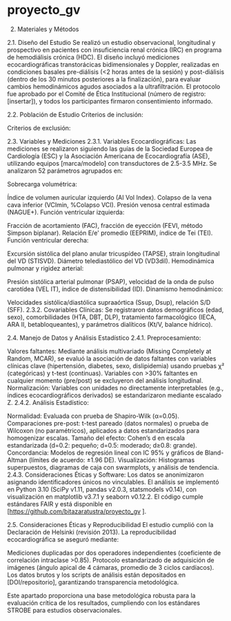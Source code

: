 # proyecto_gv


2. Materiales y Métodos

2.1. Diseño del Estudio
Se realizó un estudio observacional, longitudinal y prospectivo en pacientes con insuficiencia renal crónica (IRC) en programa de hemodiálisis crónica (HDC). El diseño incluyó mediciones ecocardiográficas transtorácicas bidimensionales y Doppler, realizadas en condiciones basales pre-diálisis (<2 horas antes de la sesión) y post-diálisis (dentro de los 30 minutos posteriores a la finalización), para evaluar cambios hemodinámicos agudos asociados a la ultrafiltración. El protocolo fue aprobado por el Comité de Ética Institucional (número de registro: [insertar]), y todos los participantes firmaron consentimiento informado.

2.2. Población de Estudio
Criterios de inclusión:

Criterios de exclusión:

2.3. Variables y Mediciones
2.3.1. Variables Ecocardiográficas:
Las mediciones se realizaron siguiendo las guías de la Sociedad Europea de Cardiología (ESC) y la Asociación Americana de Ecocardiografía (ASE), utilizando equipos [marca/modelo] con transductores de 2.5-3.5 MHz. Se analizaron 52 parámetros agrupados en:

Sobrecarga volumétrica:

Índice de volumen auricular izquierdo (AI Vol Index).
Colapso de la vena cava inferior (VCImin, %Colapso VCI).
Presión venosa central estimada (NAGUE+).
Función ventricular izquierda:

Fracción de acortamiento (FAC), fracción de eyección (FEVI, método Simpson biplanar).
Relación E/e' promedio (EEPRIM), índice de Tei (TEI).
Función ventricular derecha:

Excursión sistólica del plano anular tricuspídeo (TAPSE), strain longitudinal del VD (STISVD).
Diámetro telediastólico del VD (VD3dil).
Hemodinámica pulmonar y rigidez arterial:

Presión sistólica arterial pulmonar (PSAP), velocidad de la onda de pulso carotídea (VEL IT), índice de distensibilidad (ID).
Dinamismo hemodinámico:

Velocidades sistólica/diastólica supraaórtica (Ssup, Dsup), relación S/D (SFF).
2.3.2. Covariables Clínicas:
Se registraron datos demográficos (edad, sexo), comorbilidades (HTA, DBT, DLP), tratamiento farmacológico (IECA, ARA II, betabloqueantes), y parámetros dialíticos (Kt/V, balance hídrico).

2.4. Manejo de Datos y Análisis Estadístico
2.4.1. Preprocesamiento:

Valores faltantes: Mediante análisis multivariado (Missing Completely at Random, MCAR), se evaluó la asociación de datos faltantes con variables clínicas clave (hipertensión, diabetes, sexo, dislipidemia) usando pruebas χ² (categóricas) y t-test (continuas). Variables con >30% faltantes en cualquier momento (pre/post) se excluyeron del análisis longitudinal.
Normalización: Variables con unidades no directamente interpretables (e.g., índices ecocardiográficos derivados) se estandarizaron mediante escalado Z.
2.4.2. Análisis Estadístico:

Normalidad: Evaluada con prueba de Shapiro-Wilk (α=0.05).
Comparaciones pre-post: t-test pareado (datos normales) o prueba de Wilcoxon (no paramétricos), aplicados a datos estandarizados para homogenizar escalas.
Tamaño del efecto: Cohen’s d en escala estandarizada (d=0.2: pequeño; d=0.5: moderado; d≥0.8: grande).
Concordancia: Modelos de regresión lineal con IC 95% y gráficos de Bland-Altman (límites de acuerdo: ±1.96 DE).
Visualización: Histogramas superpuestos, diagramas de caja con swarmplots, y análisis de tendencia.
2.4.3. Consideraciones Éticas y Software:
Los datos se anonimizaron asignando identificadores únicos no vinculables. El análisis se implementó en Python 3.10 (SciPy v1.11, pandas v2.0.3, statsmodels v0.14), con visualización en matplotlib v3.7.1 y seaborn v0.12.2. El código cumple estándares FAIR y está disponible en [https://github.com/bitazaratustra/proyecto_gv ].

2.5. Consideraciones Éticas y Reproducibilidad
El estudio cumplió con la Declaración de Helsinki (revisión 2013). La reproducibilidad ecocardiográfica se aseguró mediante:

Mediciones duplicadas por dos operadores independientes (coeficiente de correlación intraclase >0.85).
Protocolo estandarizado de adquisición de imágenes (ángulo apical de 4 cámaras, promedio de 3 ciclos cardíacos).
Los datos brutos y los scripts de análisis están depositados en [DOI/repositorio], garantizando transparencia metodológica.

Este apartado proporciona una base metodológica robusta para la evaluación crítica de los resultados, cumpliendo con los estándares STROBE para estudios observacionales.
